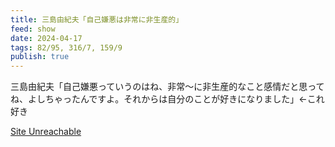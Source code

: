 ```yaml
---
title: 三島由紀夫「自己嫌悪は非常に非生産的」
feed: show
date: 2024-04-17
tags: 82/95, 316/7, 159/9
publish: true
---
```

三島由紀夫「自己嫌悪っていうのはね、非常〜に非生産的なこと感情だと思ってね、よしちゃったんですよ。それからは自分のことが好きになりました」←これ好き

[Site Unreachable](https://x.com/tototd/status/1678645621811494913?s=46)